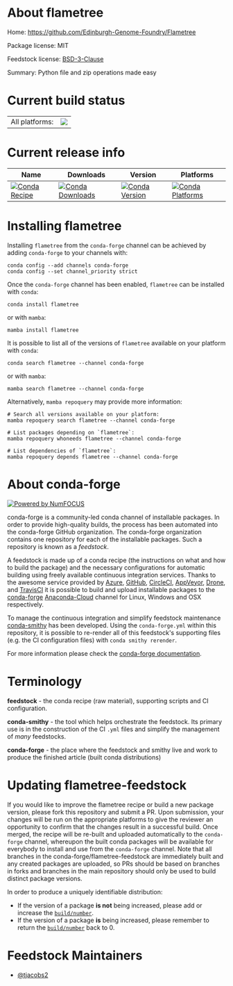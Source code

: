 About flametree
===============

Home: https://github.com/Edinburgh-Genome-Foundry/Flametree

Package license: MIT

Feedstock license: [BSD-3-Clause](https://github.com/conda-forge/flametree-feedstock/blob/main/LICENSE.txt)

Summary: Python file and zip operations made easy

Current build status
====================


<table><tr><td>All platforms:</td>
    <td>
      <a href="https://dev.azure.com/conda-forge/feedstock-builds/_build/latest?definitionId=12294&branchName=main">
        <img src="https://dev.azure.com/conda-forge/feedstock-builds/_apis/build/status/flametree-feedstock?branchName=main">
      </a>
    </td>
  </tr>
</table>

Current release info
====================

| Name | Downloads | Version | Platforms |
| --- | --- | --- | --- |
| [![Conda Recipe](https://img.shields.io/badge/recipe-flametree-green.svg)](https://anaconda.org/conda-forge/flametree) | [![Conda Downloads](https://img.shields.io/conda/dn/conda-forge/flametree.svg)](https://anaconda.org/conda-forge/flametree) | [![Conda Version](https://img.shields.io/conda/vn/conda-forge/flametree.svg)](https://anaconda.org/conda-forge/flametree) | [![Conda Platforms](https://img.shields.io/conda/pn/conda-forge/flametree.svg)](https://anaconda.org/conda-forge/flametree) |

Installing flametree
====================

Installing `flametree` from the `conda-forge` channel can be achieved by adding `conda-forge` to your channels with:

```
conda config --add channels conda-forge
conda config --set channel_priority strict
```

Once the `conda-forge` channel has been enabled, `flametree` can be installed with `conda`:

```
conda install flametree
```

or with `mamba`:

```
mamba install flametree
```

It is possible to list all of the versions of `flametree` available on your platform with `conda`:

```
conda search flametree --channel conda-forge
```

or with `mamba`:

```
mamba search flametree --channel conda-forge
```

Alternatively, `mamba repoquery` may provide more information:

```
# Search all versions available on your platform:
mamba repoquery search flametree --channel conda-forge

# List packages depending on `flametree`:
mamba repoquery whoneeds flametree --channel conda-forge

# List dependencies of `flametree`:
mamba repoquery depends flametree --channel conda-forge
```


About conda-forge
=================

[![Powered by
NumFOCUS](https://img.shields.io/badge/powered%20by-NumFOCUS-orange.svg?style=flat&colorA=E1523D&colorB=007D8A)](https://numfocus.org)

conda-forge is a community-led conda channel of installable packages.
In order to provide high-quality builds, the process has been automated into the
conda-forge GitHub organization. The conda-forge organization contains one repository
for each of the installable packages. Such a repository is known as a *feedstock*.

A feedstock is made up of a conda recipe (the instructions on what and how to build
the package) and the necessary configurations for automatic building using freely
available continuous integration services. Thanks to the awesome service provided by
[Azure](https://azure.microsoft.com/en-us/services/devops/), [GitHub](https://github.com/),
[CircleCI](https://circleci.com/), [AppVeyor](https://www.appveyor.com/),
[Drone](https://cloud.drone.io/welcome), and [TravisCI](https://travis-ci.com/)
it is possible to build and upload installable packages to the
[conda-forge](https://anaconda.org/conda-forge) [Anaconda-Cloud](https://anaconda.org/)
channel for Linux, Windows and OSX respectively.

To manage the continuous integration and simplify feedstock maintenance
[conda-smithy](https://github.com/conda-forge/conda-smithy) has been developed.
Using the ``conda-forge.yml`` within this repository, it is possible to re-render all of
this feedstock's supporting files (e.g. the CI configuration files) with ``conda smithy rerender``.

For more information please check the [conda-forge documentation](https://conda-forge.org/docs/).

Terminology
===========

**feedstock** - the conda recipe (raw material), supporting scripts and CI configuration.

**conda-smithy** - the tool which helps orchestrate the feedstock.
                   Its primary use is in the construction of the CI ``.yml`` files
                   and simplify the management of *many* feedstocks.

**conda-forge** - the place where the feedstock and smithy live and work to
                  produce the finished article (built conda distributions)


Updating flametree-feedstock
============================

If you would like to improve the flametree recipe or build a new
package version, please fork this repository and submit a PR. Upon submission,
your changes will be run on the appropriate platforms to give the reviewer an
opportunity to confirm that the changes result in a successful build. Once
merged, the recipe will be re-built and uploaded automatically to the
`conda-forge` channel, whereupon the built conda packages will be available for
everybody to install and use from the `conda-forge` channel.
Note that all branches in the conda-forge/flametree-feedstock are
immediately built and any created packages are uploaded, so PRs should be based
on branches in forks and branches in the main repository should only be used to
build distinct package versions.

In order to produce a uniquely identifiable distribution:
 * If the version of a package **is not** being increased, please add or increase
   the [``build/number``](https://docs.conda.io/projects/conda-build/en/latest/resources/define-metadata.html#build-number-and-string).
 * If the version of a package **is** being increased, please remember to return
   the [``build/number``](https://docs.conda.io/projects/conda-build/en/latest/resources/define-metadata.html#build-number-and-string)
   back to 0.

Feedstock Maintainers
=====================

* [@tjacobs2](https://github.com/tjacobs2/)

